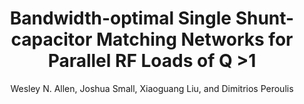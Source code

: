 ---
type: conference
title: Bandwidth-optimal Single Shunt-capacitor Matching Networks for Parallel RF Loads of Q >1
author: Wesley N. Allen, Joshua Small, Xiaoguang Liu, and Dimitrios Peroulis
journal:
volume:
number:
year: 2009
month: Dec.
doi: 10.1109/APMC.2009.5385256
pages:
publisher:
booktitle: Asia-Pacific Microwave Conference (APMC)
note:
sort_key: 200912
---